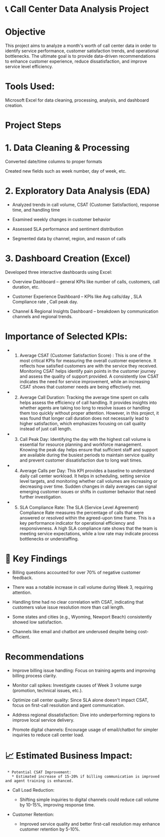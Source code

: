 # 📞 Call Center Data Analysis Project

#  Objective

This project aims to analyze a month's worth of call center data in order to identify service performance, customer satisfaction trends, and operational bottlenecks. The ultimate goal is to provide data-driven recommendations to enhance customer experience, reduce dissatisfaction, and improve service level efficiency.

 # Tools Used: 
Microsoft Excel for data cleaning, processing, analysis, and dashboard creation.

# Project Steps

# 1. Data Cleaning & Processing

Converted date/time columns to proper formats

Created new fields such as week number, day of week, etc.


# 2. Exploratory Data Analysis (EDA)
   
* Analyzed trends in call volume, CSAT (Customer Satisfaction), response time, and handling time

* Examined weekly changes in customer behavior

* Assessed SLA performance and sentiment distribution

* Segmented data by channel, region, and reason of calls

# 3. Dashboard Creation (Excel)
   
Developed three interactive dashboards using Excel:

* Overview Dashboard – general KPIs like number of calls, customers, call duration, etc.

* Customer Experience Dashboard – KPIs like Avg calls/day , SLA Compliance rate , Call peak day.

* Channel & Regional Insights Dashboard – breakdown by communication channels and regional trends.

 # Importance of Selected KPIs: 
 
 *  1. Average CSAT (Customer Satisfaction Score) : 
This is one of the most critical KPIs for measuring the overall customer experience. It reflects how satisfied customers are with the service they received. Monitoring CSAT helps identify pain points in the customer journey and assess the quality of support provided. A consistently low CSAT indicates the need for service improvement, while an increasing CSAT shows that customer needs are being effectively met.

* 2. Average Call Duration:
Tracking the average time spent on calls helps assess the efficiency of call handling. It provides insights into whether agents are taking too long to resolve issues or handling them too quickly without proper attention. However, in this project, it was found that longer call duration does not necessarily lead to higher satisfaction, which emphasizes focusing on call quality instead of just call length.

* 3. Call Peak Day:
Identifying the day with the highest call volume is essential for resource planning and workforce management. Knowing the peak day helps ensure that sufficient staff and support are available during the busiest periods to maintain service quality and prevent customer dissatisfaction due to long wait times.

* 4. Average Calls per Day:
This KPI provides a baseline to understand daily call center workload. It helps in scheduling, setting service level targets, and monitoring whether call volumes are increasing or decreasing over time. Sudden changes in daily averages can signal emerging customer issues or shifts in customer behavior that need further investigation.

* 5. SLA Compliance Rate:
The SLA (Service Level Agreement) Compliance Rate measures the percentage of calls that were answered or resolved within the agreed-upon time frame. This is a key performance indicator for operational efficiency and responsiveness. A high SLA compliance rate shows that the team is meeting service expectations, while a low rate may indicate process bottlenecks or understaffing.

# 📌 Key Findings

* Billing questions accounted for over 70% of negative customer feedback.

* There was a notable increase in call volume during Week 3, requiring attention.

* Handling time had no clear correlation with CSAT, indicating that customers value issue resolution more than call length.

* Some states and cities (e.g., Wyoming, Newport Beach) consistently showed low satisfaction.

* Channels like email and chatbot are underused despite being cost-efficient.

# Recommendations

  * Improve billing issue handling: Focus on training agents and improving billing process clarity.

  * Monitor call spikes: Investigate causes of Week 3 volume surge (promotion, technical issues, etc.).

  *  Optimize call center quality: Since SLA alone doesn't impact CSAT, focus on first-call resolution and agent communication.

  * Address regional dissatisfaction: Dive into underperforming regions to improve local service delivery.

  * Promote digital channels: Encourage usage of email/chatbot for simpler inquiries to reduce call center load.

  
  # 📈 Estimated Business Impact: 
  
     * Potential CSAT Improvement: 
       * Estimated increase of 15-20% if billing communication is improved and agent training is enhanced.

   * Call Load Reduction:
      * Shifting simple inquiries to digital channels could reduce call volume by 10-15%, improving response time.

   * Customer Retention:
      * Improved service quality and better first-call resolution may enhance customer retention by 5-10%.



